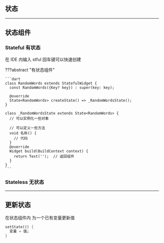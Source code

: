 ## 状态


---
## 状态组件
### Stateful 有状态
在 IDE 内输入 stful 回车键可以快速创建

???abstract "有状态组件"

    ```dart
    class RandomWords extends StatefulWidget {
      const RandomWords({Key? key}) : super(key: key);
    
      @override
      State<RandomWords> createState() => _RandomWordsState();
    }
    
    class _RandomWordsState extends State<RandomWords> {
      // 可以实例化一些对象

      // 可以定义一些方法
      void 名称() {
        // 代码
      }
      @override
      Widget build(BuildContext context) {
        return Text('');  // 返回组件
      }
    }
    ```

### Stateless 无状态

---
## 更新状态

在状态组件内 为一个已有变量更新值 

```dart
setState(() {
  变量 = 值;
}
```